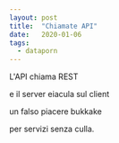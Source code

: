 ```yaml
---
layout: post
title:  "Chiamate API"
date:   2020-01-06
tags:
  - dataporn
---
```


L'API chiama REST

e il server eiacula sul client

un falso piacere bukkake

per servizi senza culla.
